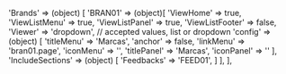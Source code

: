 <!-- IDEAL CONFIGURATION FOR THE MODEL -->

'Brands' => (object) [
    'BRAN01' => (object)[
        'ViewHome' => true,
        'ViewListMenu' => true,
        'ViewListPanel' => true,
        'ViewListFooter' => false,
        'Viewer' => 'dropdown', // accepted values, list or dropdown
        'config' => (object) [
            'titleMenu' => 'Marcas',
            'anchor' =>  false,
            'linkMenu' => 'bran01.page',
            'iconMenu' => '',
            'titlePanel' => 'Marcas',
            'iconPanel' => ''
        ],
        'IncludeSections' => (object) [
            'Feedbacks' => 'FEED01',
        ]
    ],
],

